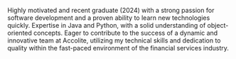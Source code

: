 Highly motivated and recent graduate (2024) with a strong passion for software development and a proven ability to learn new technologies quickly. Expertise in Java and Python, with a solid understanding of object-oriented concepts. Eager to contribute to the success of a dynamic and innovative team at Accolite, utilizing my technical skills and dedication to quality within the fast-paced environment of the financial services industry.
<!---
Shaik-36/Shaik-36 is a ✨ special ✨ repository because its `README.md` (this file) appears on your GitHub profile.
You can click the Preview link to take a look at your changes.
--->
